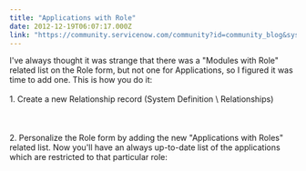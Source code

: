 ```yaml
---
title: "Applications with Role"
date: 2012-12-19T06:07:17.000Z
link: "https://community.servicenow.com/community?id=community_blog&sys_id=792e666ddbd0dbc01dcaf3231f9619fe"
---
```

<p>I've always thought it was strange that there was a "Modules with Role" related list on the Role form, but not one for Applications, so I figured it was time to add one. This is how you do it:<br /><br />1. Create a new Relationship record (System Definition \ Relationships)<br /><br /><img  alt="" class="jive-image" src="501285c6dbd097049c9ffb651f961971.iix" /><br /><!--break--><br /><br />2. Personalize the Role form by adding the new "Applications with Roles" related list. Now you'll have an always up-to-date list of the applications which are restricted to that particular role:<br /><br /><img  alt="" class="jive-image" src="714f544edb985344e9737a9e0f9619dc.iix" /></p>